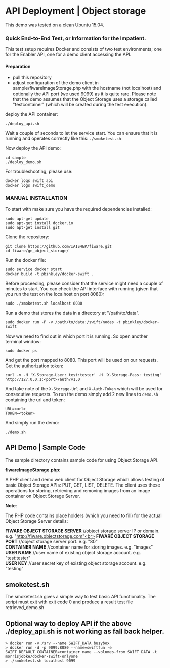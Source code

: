 API Deployment | Object storage
==============

This demo was tested on a clean Ubuntu 15.04.

### Quick End-to-End Test, or Information for the Impatient.

This test setup requires Docker and consists of two test environments; 
one for the Enabler API, one for a demo client accessing the API.

#### Preparation

- pull this repository
- adjust configuration of the demo client in sample/fiwareImageStorage.php with the hostname (not localhost) and optionally the API port (we used 9099) as it is quite rare. Please note that the demo assumes that the Object Storage uses a storage called "testcontainer" (which will be created during the test execution).

deploy the API container:

`./deploy_api.sh`

Wait a couple of seconds to let the service start. You can ensure that it is running and operates correctly like this:
`./smoketest.sh`

Now deploy the API demo:
```
cd sample
./deploy_demo.sh
```

For troubleshooting, please use:

```
docker logs swift_api
docker logs swift_demo
```

### MANUAL INSTALLATION

To start with make sure you have the required dependencies installed:

```
sudo apt-get update
sudo apt-get install docker.io
sudo apt-get install git

```

Clone the repository:

```
git clone https://github.com/IAIS4EP/fiware.git
cd fiware/ge_object_storage/
```


Run the docker file:

```
sudo service docker start
docker build -t pbinkley/docker-swift .
```
Before proceeding, please consider that the service might need a couple of minutes to start. You can check the API interface with running (given that you run the test on the localhost on port 8080):

```
sudo ./smoketest.sh localhost 8080
```


Run a demo that stores the data in a directory at "/path/to/data".

```
sudo docker run -P -v /path/to/data:/swift/nodes -t pbinkley/docker-swift
```


Now we need to find out in which port it is running. So open another terminal window:

```
sudo docker ps
```


And get the port mapped to 8080. This port will be used on our requests.
Get the authorization token:

```
curl -v -H 'X-Storage-User: test:tester' -H 'X-Storage-Pass: testing' http://127.0.0.1:<port>/auth/v1.0
```


And take note of the `X-Storage-Url` and `X-Auth-Token` which will be used for consecutive requests.
To run the demo simply add 2 new lines to `demo.sh` containing the url and token:

```
URL=<url>
TOKEN=<token>
```

And simply run the demo:

```
./demo.sh
```

API Demo  | Sample Code
-----------

The sample directory contains sample code for using Object Storage API.

<b>fiwareImageStorage.php</b>:

A PHP client and demo web client for Object Storage which allows testing of basic Object Storage APIs: PUT, GET, LIST, DELETE.
The client uses these operations for storing, retrieving and removing images from an image container on Object Storage Server.

<b>Note</b>:

The PHP code contains place holders (which you need to fill) for the actual Object Storage Server details:

<b>FIWARE OBJECT STORAGE SERVER</b>&nbsp;//object storage server IP or domain. e.g. "http://fiware.objectstorage.com"<br>
<b>FIWARE OBJECT STORAGE PORT</b>&nbsp;//object storage server port. e.g. "80"<br>
<b>CONTAINER NAME</b>&nbsp;//container name for storing images. e.g. "images"<br>
<b>USER NAME</b>&nbsp;//user name of existing object storage account. e.g. "test:tester"<br>
<b>USER KEY</b>&nbsp;//user secret key of existing object storage account. e.g. "testing"<br>


smoketest.sh
------------
The smoketest.sh gives a simple way to test basic API functionality.
The script must exit with exit code 0 and produce a result test file retrieved_demo.sh


Optional way to deploy API if the above ./deploy_api.sh is not working as fall back helper.
------------
```
> docker run -v /srv --name SWIFT_DATA busybox
> docker run -d -p 9099:8080 --name=swiftfun -e SWIFT_DEFAULT_CONTAINER=container_name --volumes-from SWIFT_DATA -t morrisjobke/docker-swift-onlyone
> ./smoketest.sh localhost 9099
```

